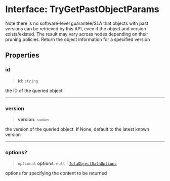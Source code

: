 # Interface: TryGetPastObjectParams

Note there is no software-level guarantee/SLA that objects with past versions can be retrieved by
this API, even if the object and version exists/existed. The result may vary across nodes depending
on their pruning policies. Return the object information for a specified version

## Properties

### id

> **id**: `string`

the ID of the queried object

---

### version

> **version**: `number`

the version of the queried object. If None, default to the latest known version

---

### options?

> `optional` **options**: `null` \| [`IotaObjectDataOptions`](IotaObjectDataOptions.md)

options for specifying the content to be returned
